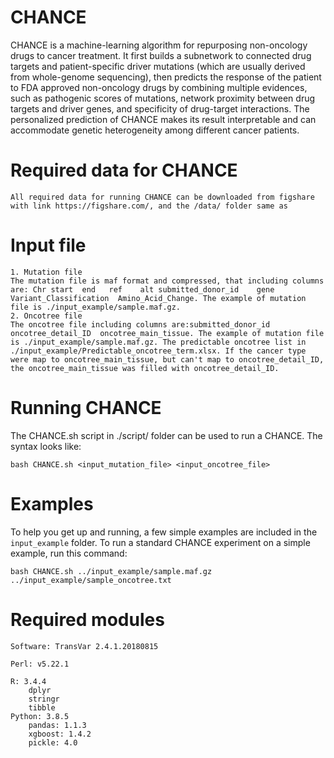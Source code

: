 CHANCE
===
CHANCE is a machine-learning algorithm for repurposing non-oncology drugs to cancer treatment. It first builds a subnetwork to connected drug targets and patient-specific driver mutations (which are usually derived from whole-genome sequencing), then predicts the response of the patient to FDA approved non-oncology drugs by combining multiple evidences, such as pathogenic scores of mutations, network proximity between drug targets and driver genes, and specificity of drug-target interactions. The personalized prediction of CHANCE makes its result  interpretable and can accommodate genetic heterogeneity among different cancer patients.


Required data for CHANCE
===
    All required data for running CHANCE can be downloaded from figshare with link https://figshare.com/, and the /data/ folder same as 

Input file
===
    1. Mutation file
    The mutation file is maf format and compressed, that including columns are: Chr start  end   ref    alt submitted_donor_id    gene  Variant_Classification  Amino_Acid_Change. The example of mutation file is ./input_example/sample.maf.gz.
    2. Oncotree file
    The oncotree file including columns are:submitted_donor_id	oncotree_detail_ID	oncotree_main_tissue. The example of mutation file is ./input_example/sample.maf.gz. The predictable oncotree list in ./input_example/Predictable_oncotree_term.xlsx. If the cancer type were map to oncotree_main_tissue, but can't map to oncotree_detail_ID, the oncotree_main_tissue was filled with oncotree_detail_ID.


Running CHANCE
===
The CHANCE.sh script in ./script/ folder can be used to run a CHANCE. The syntax looks like: 

    bash CHANCE.sh <input_mutation_file> <input_oncotree_file>

Examples
===
To help you get up and running, a few simple examples are included in the `input_example` folder.
To run a standard CHANCE experiment on a simple example, run this command:

    bash CHANCE.sh ../input_example/sample.maf.gz ../input_example/sample_oncotree.txt


Required modules
===
    Software: TransVar 2.4.1.20180815

    Perl: v5.22.1
    
    R: 3.4.4
        dplyr
        stringr
        tibble
    Python: 3.8.5
        pandas: 1.1.3
        xgboost: 1.4.2
        pickle: 4.0
